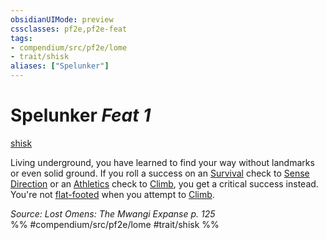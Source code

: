 ```yaml
---
obsidianUIMode: preview
cssclasses: pf2e,pf2e-feat
tags:
- compendium/src/pf2e/lome
- trait/shisk
aliases: ["Spelunker"]
---
```

# Spelunker  *Feat 1*  
[shisk](rules/traits/shisk-lome.md "Shisk Ancestry & Heritage Trait")  


Living underground, you have learned to find your way without landmarks or even solid ground. If you roll a success on an [Survival](compendium/skills.md#Survival) check to [Sense Direction](rules/actions/sense-direction.md) or an [Athletics](compendium/skills.md#Athletics) check to [Climb](rules/actions/climb.md), you get a critical success instead. You're not [flat-footed](rules/conditions.md#Flat-footed) when you attempt to [Climb](rules/actions/climb.md).

*Source: Lost Omens: The Mwangi Expanse p. 125*  
%% #compendium/src/pf2e/lome #trait/shisk %%